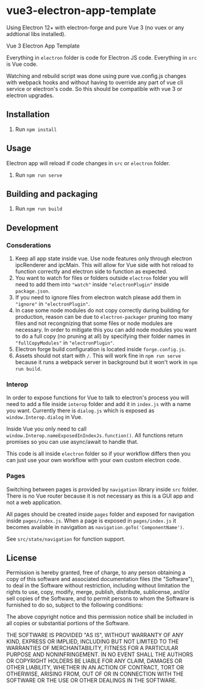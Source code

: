 # vue3-electron-app-template

Using Electron 12+ with electron-forge and pure Vue 3 (no vuex or any addtional libs installed).

Vue 3 Electron App Template

Everything in `electron` folder is code for Electron JS code. Everything in `src` is Vue code.

Watching and rebuild script was done using pure vue.config.js changes with webpack hooks and 
without having to override any part of vue cli service or electron's code.
So this should be compatible with vue 3 or electron upgrades.

## Installation

1. Run `npm install`

## Usage

Electron app will reload if code changes in `src` or `electron` folder.

1. Run `npm run serve`

## Building and packaging

1. Run `npm run build`

## Development

### Consderations

1. Keep all app state inside vue. Use node features only through electron ipcRenderer and ipcMain. This will allow for Vue side with hot reload to function correctly and electron side to function as expected.
2. You want to watch for files or folders outside `electron` folder you will need to add them into `"watch"` inside
`"electronPlugin"` inside `package.json`.
3. If you need to ignore files from electron watch please add them in `"ignore"` in `"electronPlugin"`.
4. In case some node modules do not copy correctly during building for production, reason can be due to `electron-packager` pruning too many files and not recongnizing that some files or node modules are necessary. In order to mitigate this you can add node modules you want to do a full copy (no pruning at all) by specifying their folder names in `"fullCopyModules"` in `"electronPlugin"`.
5. Electron forge build configuration is located inside `forge.config.js`.
6. Assets should not start with `/`. This will work fine in `npm run serve` because it runs a webpack server in background but it won't work in `npm run build`.

### Interop

In order to expose functions for Vue to talk to electron's process you will need to add a file inside `interop` folder and add it in `index.js` with a name you want. Currently there is `dialog.js` which is exposed as `window.Interop.dialog` in Vue.

Inside Vue you only need to call `window.Interop.nameExposedInIndexJs.function()`. All functions return promises so you can use async/await to handle that.

This code is all inside `electron` folder so if your workflow differs then you can just use your own workflow with your own custom electron code.

### Pages

Switching between pages is provided by `navigation` library inside `src` folder. There is no Vue router because it is not necessary as this is a GUI app and not a web application. 

All pages should be created inside `pages` folder and exposed for navigation inside `pages/index.js`. When a page is exposed in `pages/index.js` it becomes available in navigation as `navigation.goTo('ComponentName')`.

See `src/state/navigation` for function support.

## License

Permission is hereby granted, free of charge, to any person obtaining a copy of this software and associated documentation files (the "Software"), to deal in the Software without restriction, including without limitation the rights to use, copy, modify, merge, publish, distribute, sublicense, and/or sell copies of the Software, and to permit persons to whom the Software is furnished to do so, subject to the following conditions:

The above copyright notice and this permission notice shall be included in all copies or substantial portions of the Software.

THE SOFTWARE IS PROVIDED "AS IS", WITHOUT WARRANTY OF ANY KIND, EXPRESS OR IMPLIED, INCLUDING BUT NOT LIMITED TO THE WARRANTIES OF MERCHANTABILITY, FITNESS FOR A PARTICULAR PURPOSE AND NONINFRINGEMENT. IN NO EVENT SHALL THE AUTHORS OR COPYRIGHT HOLDERS BE LIABLE FOR ANY CLAIM, DAMAGES OR OTHER LIABILITY, WHETHER IN AN ACTION OF CONTRACT, TORT OR OTHERWISE, ARISING FROM, OUT OF OR IN CONNECTION WITH THE SOFTWARE OR THE USE OR OTHER DEALINGS IN THE SOFTWARE.
